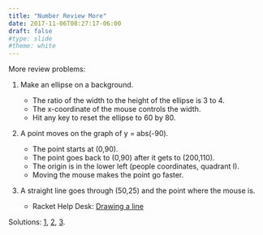 ```yaml
---
title: "Number Review More"
date: 2017-11-06T08:27:17-06:00
draft: false
#type: slide
#theme: white
---
```


More review problems:

1. Make an ellipse on a background. 
    + The ratio of the width to the height of the ellipse is 3 to 4.
    + The x-coordinate of the mouse controls the width.
    + Hit any key to reset the ellipse to 60 by 80.
    
2. A point moves on the graph of y = abs(-90).
    + The point starts at (0,90).
    + The point goes back to (0,90) after it gets to (200,110).
    + The origin is in the lower left (people coordinates, quadrant I).
    + Moving the mouse makes the point go faster.

3. A straight line goes through (50,25) and the point where the mouse is.
    + Racket Help Desk: [Drawing a line](https://docs.racket-lang.org/teachpack/2htdpimage.html?q=line#%28def._%28%28lib._2htdp%2Fimage..rkt%29._line%29%29)

Solutions: [1](ch08-review-ii-1.rkt), [2](ch08-review-ii-2.rkt), [3](ch08-review-ii-3.rkt).

